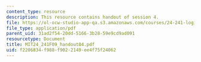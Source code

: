 ```yaml
---
content_type: resource
description: This resource contains handout of session 4.
file: https://ol-ocw-studio-app-qa.s3.amazonaws.com/courses/24-241-logic-i-fall-2009/f2206834f988f9022149ee4f75f24062_MIT24_241F09_handout04.pdf
file_type: application/pdf
parent_uid: 31ad2f54-20dd-5166-3b28-59e9cd9ad091
resourcetype: Document
title: MIT24_241F09_handout04.pdf
uid: f2206834-f988-f902-2149-ee4f75f24062
---
```


